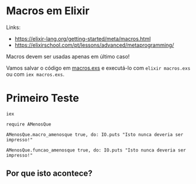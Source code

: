 # Macros em Elixir

Links:
- https://elixir-lang.org/getting-started/meta/macros.html
- https://elixirschool.com/pt/lessons/advanced/metaprogramming/

Macros devem ser usadas apenas em último caso!

Vamos salvar o código em [macros.exs](https://github.com/adolfont/introducao-a-programacao-funcional/blob/master/examples/macros.exs) e executá-lo com `elixir macros.exs`  
ou com `iex macros.exs`.

# Primeiro Teste

~~~
iex

require AMenosQue

AMenosQue.macro_amenosque true, do: IO.puts "Isto nunca deveria ser impresso!"

AMenosQue.funcao_amenosque true, do: IO.puts "Isto nunca deveria ser impresso!"
~~~

## Por que isto acontece?